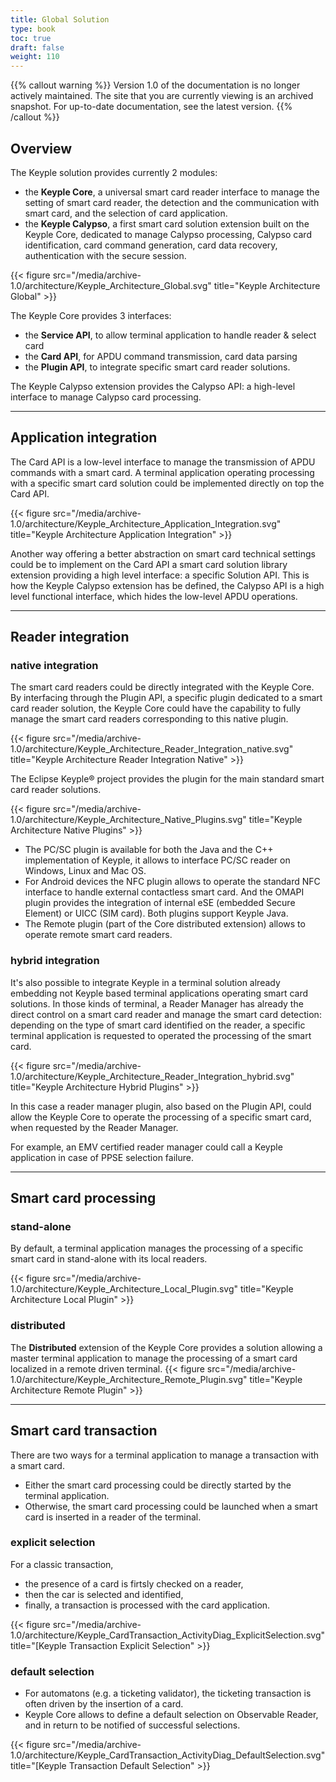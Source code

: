 ```yaml
---
title: Global Solution
type: book
toc: true
draft: false
weight: 110
---
```

{{% callout warning %}}
Version 1.0 of the documentation is no longer actively maintained. The site that you are currently viewing is an archived snapshot. For up-to-date documentation, see the latest version.
{{% /callout %}}

## Overview

The Keyple solution provides currently 2 modules:
 - the **Keyple Core**, a universal smart card reader interface to manage the setting of smart card reader, the detection and the communication with smart card, and the selection of card application.
 - the **Keyple Calypso**, a first smart card solution extension built on the Keyple Core, dedicated to manage Calypso processing, Calypso card identification, card command generation, card data recovery, authentication with the secure session.

{{< figure src="/media/archive-1.0/architecture/Keyple_Architecture_Global.svg" title="Keyple Architecture Global" >}}

The Keyple Core provides 3 interfaces:
 - the **Service API**, to allow terminal application to handle reader & select card
 - the **Card API**, for APDU command transmission, card data parsing
 - the **Plugin API**, to integrate specific smart card reader solutions.

The Keyple Calypso extension provides the Calypso API: a high-level interface to manage Calypso card processing.

---
## Application integration

The Card API is a low-level interface to manage the transmission of APDU commands with a smart card.
A terminal application operating processing with a specific smart card solution could be implemented directly on top the Card API.

{{< figure src="/media/archive-1.0/architecture/Keyple_Architecture_Application_Integration.svg" title="Keyple Architecture Application Integration" >}}

Another way offering a better abstraction on smart card technical settings could be to implement on the Card API a smart card solution library extension providing a high level interface: a specific Solution API.
This is how the Keyple Calypso extension has be defined, the Calypso API is a high level functional interface, which hides the low-level APDU operations.

---
## Reader integration

### native integration

The smart card readers could be directly integrated with the Keyple Core. By interfacing through the Plugin API, a specific plugin dedicated to a smart card reader solution, the Keyple Core could have the capability to fully manage the smart card readers corresponding to this native plugin.

{{< figure src="/media/archive-1.0/architecture/Keyple_Architecture_Reader_Integration_native.svg" title="Keyple Architecture Reader Integration Native" >}}

The Eclipse Keyple® project provides the plugin for the main standard smart card reader solutions.

{{< figure src="/media/archive-1.0/architecture/Keyple_Architecture_Native_Plugins.svg" title="Keyple Architecture Native Plugins" >}}

 - The PC/SC plugin is available for both the Java and the C++ implementation of Keyple, it allows to interface PC/SC reader on Windows, Linux and Mac OS.
 - For Android devices the NFC plugin allows to operate the standard NFC interface to handle external contactless smart card. And the OMAPI plugin provides the integration of internal eSE (embedded Secure Element) or UICC (SIM card). Both plugins support Keyple Java.
 - The Remote plugin (part of the Core distributed extension) allows to operate remote smart card readers.

### hybrid integration

It's also possible to integrate Keyple in a terminal solution already embedding not Keyple based terminal applications operating smart card solutions. In those kinds of terminal, a Reader Manager has already the direct control on a smart card reader and manage the smart card detection: depending on the type of smart card identified on the reader, a specific terminal application is requested to operated the processing of the smart card.

{{< figure src="/media/archive-1.0/architecture/Keyple_Architecture_Reader_Integration_hybrid.svg" title="Keyple Architecture Hybrid Plugins" >}}

In this case a reader manager plugin, also based on the Plugin API, could allow the Keyple Core to operate the processing of a specific smart card, when requested by the Reader Manager.

For example, an EMV certified reader manager could call a Keyple application in case of PPSE selection failure.

---
## Smart card processing
### stand-alone
By default, a terminal application manages the processing of a specific smart card in stand-alone with its local readers.

{{< figure src="/media/archive-1.0/architecture/Keyple_Architecture_Local_Plugin.svg" title="Keyple Architecture Local Plugin" >}}

### distributed
The **Distributed** extension of the Keyple Core provides a solution allowing a master terminal application to manage the processing of a smart card localized in a remote driven terminal.
{{< figure src="/media/archive-1.0/architecture/Keyple_Architecture_Remote_Plugin.svg" title="Keyple Architecture Remote Plugin" >}}

---
## Smart card transaction
There are two ways for a terminal application to manage a transaction with a smart card.
 - Either the smart card processing could be directly started by the terminal application.
 - Otherwise, the smart card processing could be launched when a smart card is inserted in a reader of the terminal.
 
### explicit selection
For a classic transaction,
 - the presence of a card is firtsly checked on a reader,
 - then the car is selected and identified,
 - finally, a transaction is processed with the card application.

{{< figure src="/media/archive-1.0/architecture/Keyple_CardTransaction_ActivityDiag_ExplicitSelection.svg" title="[Keyple Transaction Explicit Selection" >}}
 
### default selection
 - For automatons (e.g. a ticketing validator), the ticketing transaction is often driven by the insertion of a card.
 - Keyple Core allows to define a default selection on Observable Reader, and in return to be notified of successful selections.

{{< figure src="/media/archive-1.0/architecture/Keyple_CardTransaction_ActivityDiag_DefaultSelection.svg" title="[Keyple Transaction Default Selection" >}}
